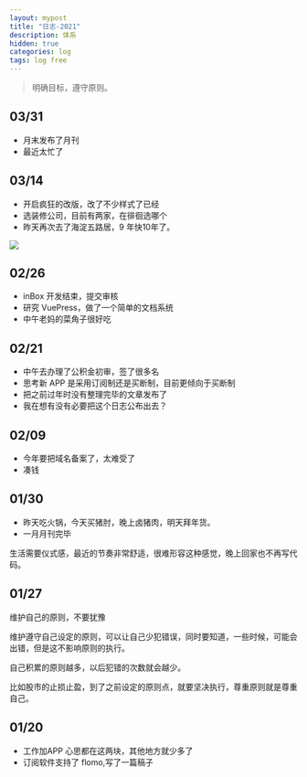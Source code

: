 ```yaml
---
layout: mypost
title: "日志-2021"
description: 体系
hidden: true
categories: log 
tags: log free
---
```


> 明确目标，遵守原则。
## 03/31
- 月末发布了月刊
- 最近太忙了 

## 03/14
- 开启疯狂的改版，改了不少样式了已经
- 选装修公司，目前有两家，在徘徊选哪个
- 昨天再次去了海淀五路居，9 年快10年了。

![](https://gitee.com/maoruibin/img/raw/master/2022/03/14/20220314113225058.jpg)

## 02/26
- inBox 开发结束，提交审核
- 研究 VuePress，做了一个简单的文档系统
- 中午老妈的菜角子很好吃

## 02/21
- 中午去办理了公积金初审，签了很多名
- 思考新 APP 是采用订阅制还是买断制，目前更倾向于买断制
- 把之前过年时没有整理完毕的文章发布了
- 我在想有没有必要把这个日志公布出去？ 

## 02/09
- 今年要把域名备案了，太难受了
- 凑钱

## 01/30
- 昨天吃火锅，今天买猪肘，晚上卤猪肉，明天拜年货。
- 一月月刊完毕

生活需要仪式感，最近的节奏非常舒适，很难形容这种感觉，晚上回家也不再写代码。


## 01/27
维护自己的原则，不要犹豫

维护遵守自己设定的原则，可以让自己少犯错误，同时要知道，一些时候，可能会出错，但是这不影响原则的执行。

自己积累的原则越多，以后犯错的次数就会越少。

比如股市的止损止盈，到了之前设定的原则点，就要坚决执行，尊重原则就是尊重自己。

## 01/20
- 工作加APP 心思都在这两块，其他地方就少多了
- 订阅软件支持了 flomo,写了一篇稿子